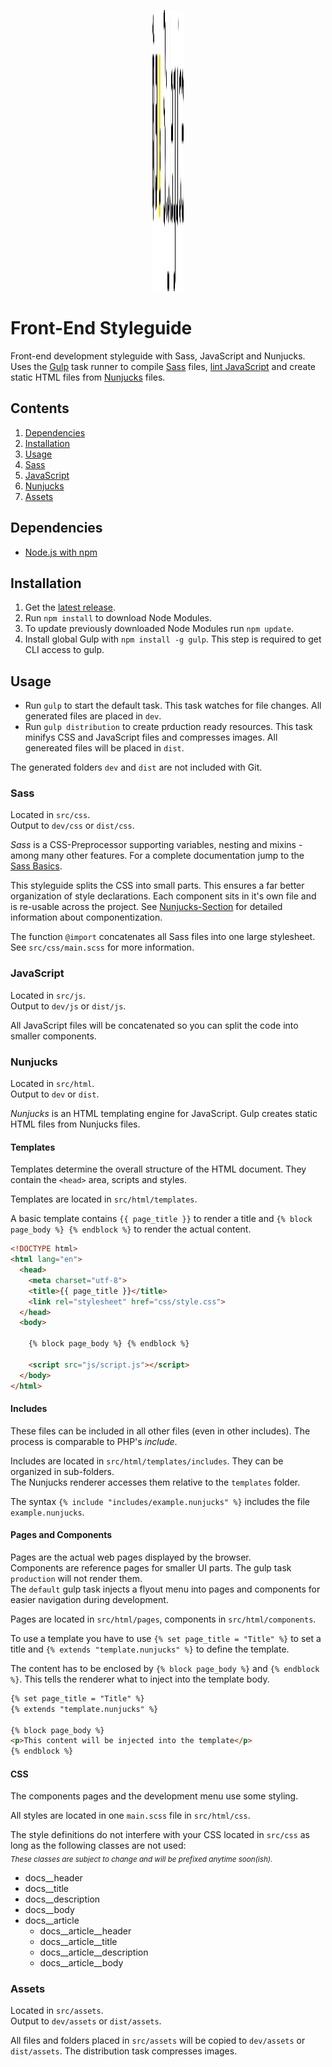 <p align="center">
  <img height="450" width="50" src="https://raw.githubusercontent.com/mvsde/styleguide/master/src/assets/img/styleguide-logo.svg">
</p>

# Front-End Styleguide
Front-end development styleguide with Sass, JavaScript and Nunjucks.
Uses the [Gulp](http://gulpjs.com/) task runner to compile [Sass](http://sass-lang.com/) files, [lint JavaScript](http://jshint.com/) and create static HTML files from [Nunjucks](https://mozilla.github.io/nunjucks/) files.


## Contents
1. [Dependencies](#dependencies)
2. [Installation](#installation)
3. [Usage](#usage)
  1. [Sass](#sass)
  2. [JavaScript](#javascript)
  3. [Nunjucks](#nunjucks)
  4. [Assets](#assets)


## Dependencies
* [Node.js with npm](https://nodejs.org/)


## Installation
1. Get the [latest release](https://github.com/MVSde/styleguide/releases/latest).
2. Run `npm install` to download Node Modules.
3. To update previously downloaded Node Modules run `npm update`.
4. Install global Gulp with `npm install -g gulp`. This step is required to get CLI access to gulp.


## Usage
* Run `gulp` to start the default task. This task watches for file changes. All generated files are placed in `dev`.
* Run `gulp distribution` to create prduction ready resources. This task minifys CSS and JavaScript files and compresses images. All genereated files will be placed in `dist`.

The generated folders `dev` and `dist` are not included with Git.


### Sass
Located in `src/css`.<br>
Output to `dev/css` or `dist/css`.

*Sass* is a CSS-Preprocessor supporting variables, nesting and mixins - among many other features.
For a complete documentation jump to the [Sass Basics](http://sass-lang.com/guide).

This styleguide splits the CSS into small parts. This ensures a far better organization of style declarations. Each component sits in it's own file and is re-usable across the project. See [Nunjucks-Section](#nunjucks) for detailed information about componentization.

The function `@import` concatenates all Sass files into one large stylesheet. See `src/css/main.scss` for more information.


### JavaScript
Located in `src/js`.<br>
Output to `dev/js` or `dist/js`.

All JavaScript files will be concatenated so you can split the code into smaller components.


### Nunjucks
Located in `src/html`.<br>
Output to `dev` or `dist`.

*Nunjucks* is an HTML templating engine for JavaScript. Gulp creates static HTML files from Nunjucks files.

#### Templates
Templates determine the overall structure of the HTML document. They contain the `<head>` area, scripts and styles.

Templates are located in `src/html/templates`.

A basic template contains `{{ page_title }}` to render a title and `{% block page_body %} {% endblock %}` to render the actual content.

```html
<!DOCTYPE html>
<html lang="en">
  <head>
    <meta charset="utf-8">
    <title>{{ page_title }}</title>
    <link rel="stylesheet" href="css/style.css">
  </head>
  <body>

    {% block page_body %} {% endblock %}

    <script src="js/script.js"></script>
  </body>
</html>
```

#### Includes
These files can be included in all other files (even in other includes). The process is comparable to PHP's *include*.

Includes are located in `src/html/templates/includes`. They can be organized in sub-folders.<br>
The Nunjucks renderer accesses them relative to the `templates` folder.

The syntax `{% include "includes/example.nunjucks" %}` includes the file `example.nunjucks`.

#### Pages and Components
Pages are the actual web pages displayed by the browser.<br>
Components are reference pages for smaller UI parts. The gulp task `production` will not render them.<br>
The `default` gulp task injects a flyout menu into pages and components for easier navigation during development.

Pages are located in `src/html/pages`, components in `src/html/components`.

To use a template you have to use `{% set page_title = "Title" %}` to set a title and `{% extends "template.nunjucks" %}` to define the template.

The content has to be enclosed by `{% block page_body %}` and `{% endblock %}`. This tells the renderer what to inject into the template body.

```html
{% set page_title = "Title" %}
{% extends "template.nunjucks" %}

{% block page_body %}
<p>This content will be injected into the template</p>
{% endblock %}
```

#### CSS
The components pages and the development menu use some styling.

All styles are located in one `main.scss` file in `src/html/css`.

The style definitions do not interfere with your CSS located in `src/css` as long as the following classes are not used:<br>
<sub>*These classes are subject to change and will be prefixed anytime soon(ish).*</sub>

* docs__header
* docs__title
* docs__description
* docs__body
* docs__article
  * docs\__article__header
  * docs\__article__title
  * docs\__article__description
  * docs\__article__body


### Assets
Located in `src/assets`.<br>
Output to `dev/assets` or `dist/assets`.

All files and folders placed in `src/assets` will be copied to `dev/assets` or `dist/assets`. The distribution task compresses images.
